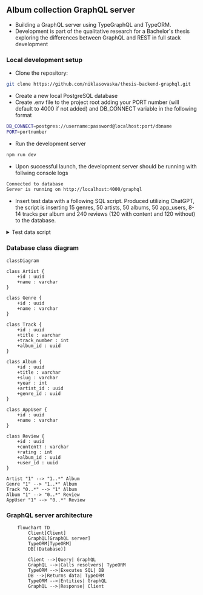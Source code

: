 ## Album collection GraphQL server

- Building a GraphQL server using TypeGraphQL and TypeORM.
- Development is part of the qualitative research for a Bachelor's thesis exploring the differences between GraphQL and REST in full stack development

### Local development setup
- Clone the repository:
```bash
git clone https://github.com/niklasovaska/thesis-backend-graphql.git
```
- Create a new local PostgreSQL database
- Create .env file to the project root adding your PORT number (will default to 4000 if not added) and DB_CONNECT variable in the following format
```bash
DB_CONNECT=postgres://username:password@localhost:port/dbname
PORT=portnumber
```
- Run the development server
```bash
npm run dev
```
- Upon successful launch, the development server should be running with follwing console logs
```bash
Connected to database
Server is running on http://localhost:4000/graphql
```
- Insert test data with a following SQL script. Produced utilizing ChatGPT, the script is inserting 15 genres, 50 artists, 50 albums, 50 app_users, 8-14 tracks per album and 240 reviews (120 with content and 120 without) to the database. 
<details> 
<summary>Test data script</summary>

```sql
DO $$
DECLARE 
  i INT;
  j INT;
  k INT;
  artist_ids UUID[];
  genre_ids UUID[];
  album_id UUID;
  user_ids UUID[];
BEGIN
  -- Insert Genres
  FOR i IN 1..15 LOOP
    INSERT INTO genre (id, name) VALUES (gen_random_uuid(), CONCAT('Genre ', i));
  END LOOP;

  -- Insert Artists
  FOR i IN 1..50 LOOP
    INSERT INTO artist (id, name) VALUES (gen_random_uuid(), CONCAT('Artist ', i));
  END LOOP;

  -- Insert Users
  FOR i IN 1..50 LOOP
    INSERT INTO app_user (id, name) VALUES (gen_random_uuid(), CONCAT('user', LPAD(i::text, 2, '0')));
  END LOOP;

  -- Cache ids
  SELECT array_agg(id ORDER BY name) INTO artist_ids FROM artist;
  SELECT array_agg(id ORDER BY name) INTO genre_ids FROM genre;
  SELECT array_agg(id ORDER BY name) INTO user_ids FROM app_user;

  -- Insert Albums + Tracks
  FOR i IN 1..50 LOOP
    album_id := gen_random_uuid();
    INSERT INTO album (id, title, slug, year, image_url, artist_id, genre_id, created_at)
    VALUES (
      album_id,
      CONCAT('Album ', i),
	  CONCAT('album_', i),
      1970 + (i % 50),
      CONCAT('/album_img_', ((i-1) % 5) + 1, '.png'),
      artist_ids[((i-1) % 50) + 1],
      genre_ids[((i-1) % 15) + 1],
      NOW()
    );

    -- Insert 8–14 tracks per album
    FOR j IN 1..(8 + (random() * 6)::int) LOOP
      INSERT INTO track (id, track_number, title, album_id)
      VALUES (
        gen_random_uuid(),
        j,
        CONCAT('Track ', i, '-', j),
        album_id
      );
    END LOOP;
  END LOOP;

  -- Insert Reviews (120 with content)
  FOR i IN 1..120 LOOP
    INSERT INTO review (id, rating, content, album_id, user_id, created_at)
    VALUES (
      gen_random_uuid(),
      FLOOR(random() * 5 + 1)::int,
      CONCAT('This is review #', i),
      (SELECT id FROM album ORDER BY random() LIMIT 1),
      user_ids[((i-1) % 50) + 1],
      NOW()
    );
  END LOOP;
  
  -- Insert Reviews (120 without content)	
  FOR i IN 1..120 LOOP
    INSERT INTO review (id, rating, album_id, user_id, created_at)
    VALUES (
      gen_random_uuid(),
      FLOOR(random() * 5 + 1)::int,
      (SELECT id FROM album ORDER BY random() LIMIT 1),
      user_ids[((i-1) % 50) + 1],
      NOW()
    );
  END LOOP;
END $$;
```
</details>

### Database class diagram
```mermaid
classDiagram

class Artist {
    +id : uuid
    +name : varchar
}

class Genre {
    +id : uuid
    +name : varchar
}

class Track {
    +id : uuid
    +title : varchar
    +track_number : int
    +album_id : uuid
}

class Album {
    +id : uuid
    +title : varchar
    +slug : varchar
    +year : int
    +artist_id : uuid
    +genre_id : uuid
}

class AppUser {
    +id : uuid
    +name : varchar
}

class Review {
    +id : uuid
    +content? : varchar
    +rating : int
    +album_id : uuid
    +user_id : uuid
}

Artist "1" --> "1..*" Album
Genre "1" --> "1..*" Album
Track "0..*" --> "1" Album
Album "1" --> "0..*" Review
AppUser "1" --> "0..*" Review
```
### GraphQL server architecture
```mermaid
    flowchart TD
        Client[Client]
        GraphQL[GraphQL server]
        TypeORM[TypeORM]
        DB[(Database)]

        Client -->|Query| GraphQL
        GraphQL -->|Calls resolvers| TypeORM
        TypeORM -->|Executes SQL| DB
        DB -->|Returns data| TypeORM
        TypeORM -->|Entities| GraphQL
        GraphQL -->|Response| Client
```
